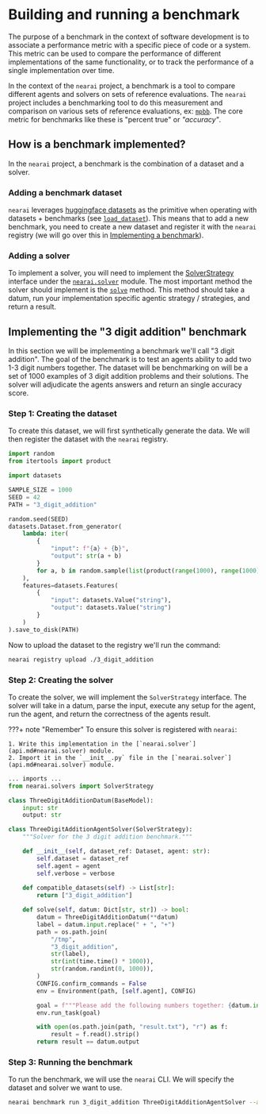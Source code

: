 # Building and running a benchmark

The purpose of a benchmark in the context of software development is to associate a performance metric with a specific piece of code or a system. This metric can be used to compare the performance of different implementations of the same functionality, or to track the performance of a single implementation over time.

In the context of the `nearai` project, a benchmark is a tool to compare different agents and solvers on sets of reference evaluations. The `nearai` project includes a benchmarking tool to do this measurement and comparison on various sets of reference evaluations, ex: [`mpbb`](https://paperswithcode.com/dataset/mbpp). The core metric for benchmarks like these is "percent true" or *"accuracy"*.

## How is a benchmark implemented?

In the `nearai` project, a benchmark is the combination of a dataset and a solver.

### Adding a benchmark dataset

`nearai` leverages [huggingface datasets](https://huggingface.co/docs/datasets/en/index) as the primitive when operating with datasets + benchmarks (see [`load_dataset`](api.md#nearai.dataset.load_dataset)). This means that to add a new benchmark, you need to create a new dataset and register it with the `nearai` registry (we will go over this in [Implementing a benchmark](#implementing-a-benchmark)).

### Adding a solver

To implement a solver, you will need to implement the [SolverStrategy](api.md#nearai.solvers.SolverStrategy) interface under the [`nearai.solver`](api.md#nearai.solver) module. The most important method the solver should implement is the [`solve`](api.md#nearai.solvers.SolverStrategy.solve) method. This method should take a datum, run your implementation specific agentic strategy / strategies, and return a result.

## Implementing the "3 digit addition" benchmark

In this section we will be implementing a benchmark we'll call "3 digit addition". The goal of the benchmark is to test an agents ability to add two 1-3 digit numbers together. The dataset will be benchmarking on will be a set of 1000 examples of 3 digit addition problems and their solutions. The solver will adjudicate the agents answers and return an single accuracy score.

### Step 1: Creating the dataset

To create this dataset, we will first synthetically generate the data. We will then register the dataset with the `nearai` registry.

```python
import random
from itertools import product

import datasets

SAMPLE_SIZE = 1000
SEED = 42
PATH = "3_digit_addition"

random.seed(SEED)
datasets.Dataset.from_generator(
    lambda: iter(
        {
            "input": f"{a} + {b}",
            "output": str(a + b)
        }
        for a, b in random.sample(list(product(range(1000), range(1000))), SAMPLE_SIZE)
    ),
    features=datasets.Features(
        {
            "input": datasets.Value("string"),
            "output": datasets.Value("string")
        }
    )
).save_to_disk(PATH)
```

Now to upload the dataset to the registry we'll run the command:

```bash
nearai registry upload ./3_digit_addition
```

### Step 2: Creating the solver

To create the solver, we will implement the `SolverStrategy` interface. The solver will take in a datum, parse the input, execute any setup for the agent, run the agent, and return the correctness of the agents result.

???+ note "Remember"
    To ensure this solver is registered with `nearai`:
    
    1. Write this implementation in the [`nearai.solver`](api.md#nearai.solver) module.
    2. Import it in the `__init__.py` file in the [`nearai.solver`](api.md#nearai.solver) module.

```python
... imports ...
from nearai.solvers import SolverStrategy

class ThreeDigitAdditionDatum(BaseModel):
    input: str
    output: str

class ThreeDigitAdditionAgentSolver(SolverStrategy):
    """Solver for the 3 digit addition benchmark."""

    def __init__(self, dataset_ref: Dataset, agent: str):
        self.dataset = dataset_ref
        self.agent = agent
        self.verbose = verbose
    
    def compatible_datasets(self) -> List[str]:
        return ["3_digit_addition"]

    def solve(self, datum: Dict[str, str]) -> bool:
        datum = ThreeDigitAdditionDatum(**datum)
        label = datum.input.replace(" + ", "+")
        path = os.path.join(
            "/tmp",
            "3_digit_addition",
            str(label),
            str(int(time.time() * 1000)),
            str(random.randint(0, 1000)),
        )
        CONFIG.confirm_commands = False
        env = Environment(path, [self.agent], CONFIG)

        goal = f"""Please add the following numbers together: {datum.input}\n\nOutput the result in a file called 'result.txt'."""
        env.run_task(goal)

        with open(os.path.join(path, "result.txt"), "r") as f:
            result = f.read().strip()
        return result == datum.output
```

### Step 3: Running the benchmark

To run the benchmark, we will use the `nearai` CLI. We will specify the dataset and solver we want to use.

```bash
nearai benchmark run 3_digit_addition ThreeDigitAdditionAgentSolver --agent <my_agent>
```
